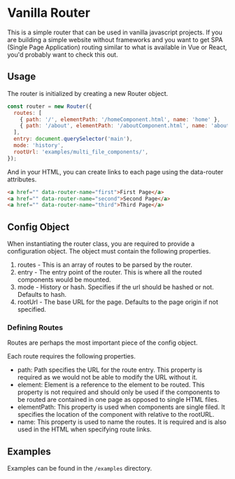 # Vanilla Router

This is a simple router that can be used in vanilla javascript projects. If you are building a simple website without frameworks and you want to get SPA (Single Page Application) routing similar to what is available in Vue or React, you'd probably want to check this out.

## Usage

The router is initialized by creating a new Router object.

```javascript
const router = new Router({
  routes: [
    { path: '/', elementPath: '/homeComponent.html', name: 'home' },
    { path: '/about', elementPath: '/aboutComponent.html', name: 'about' },
  ],
  entry: document.querySelector('main'),
  mode: 'history',
  rootUrl: 'examples/multi_file_components/',
});
```

And in your HTML, you can create links to each page using the data-router attributes.

```html
<a href="" data-router-name="first">First Page</a>
<a href="" data-router-name="second">Second Page</a>
<a href="" data-router-name="third">Third Page</a>
```

## Config Object

When instantiating the router class, you are required to provide a configuration object.
The object must contain the following properties.

1. routes - This is an array of routes to be parsed by the router.
2. entry - The entry point of the router. This is where all the routed components would be mounted.
3. mode - History or hash. Specifies if the url should be hashed or not. Defaults to hash.
4. rootUrl - The base URL for the page. Defaults to the page origin if not specified.

### Defining Routes

Routes are perhaps the most important piece of the config object.

Each route requires the following properties.

- path: Path specifies the URL for the route entry. This property is required as we would not be able to modify the URL without it.
- element: Element is a reference to the element to be routed. This property is not required and should only be used if the components to be routed are contained in one page as opposed to single HTML files.
- elementPath: This property is used when components are single filed. It specifies the location of the component with relative to the rootURL.
- name: This property is used to name the routes. It is required and is also used in the HTML when specifying route links.

## Examples

Examples can be found in the `/examples` directory.
